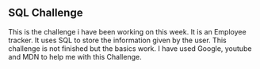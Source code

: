 ## SQL Challenge

This is the challenge i have been working on this week. It is an Employee tracker. It uses SQL to store the information given by the user.
This challenge is not finished but the basics work. I have used Google, youtube and MDN to help me with this Challenge.

